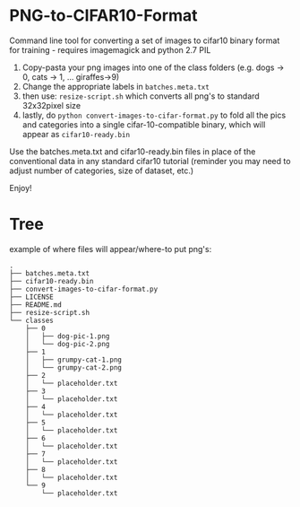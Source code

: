 # PNG-to-CIFAR10-Format

Command line tool for converting a set of images to cifar10 binary format for training - requires imagemagick and python 2.7 PIL


1. Copy-pasta your png images into one of the class folders (e.g. dogs -> 0, cats -> 1, ... giraffes->9)
2. Change the appropriate labels in `batches.meta.txt`
3. then use: `resize-script.sh` which converts all png's to standard 32x32pixel size
4. lastly, do `python convert-images-to-cifar-format.py` to fold all the pics and categories into a single cifar-10-compatible binary, which will appear as `cifar10-ready.bin`


Use the batches.meta.txt and cifar10-ready.bin files in place of the conventional data in any standard cifar10 tutorial (reminder you may need to adjust number of categories, size of dataset, etc.)


Enjoy!


# Tree

example of where files will appear/where-to put png's:
```
.
├── batches.meta.txt
├── cifar10-ready.bin
├── convert-images-to-cifar-format.py
├── LICENSE
├── README.md
├── resize-script.sh
└── classes
    ├── 0
    │   ├── dog-pic-1.png
    │   └── dog-pic-2.png
    ├── 1
    │   ├── grumpy-cat-1.png
    │   └── grumpy-cat-2.png
    ├── 2
    │   └── placeholder.txt
    ├── 3
    │   └── placeholder.txt
    ├── 4
    │   └── placeholder.txt
    ├── 5
    │   └── placeholder.txt
    ├── 6
    │   └── placeholder.txt
    ├── 7
    │   └── placeholder.txt
    ├── 8
    │   └── placeholder.txt
    └── 9
        └── placeholder.txt
```

